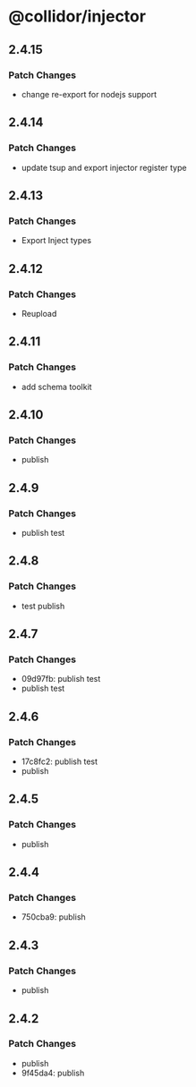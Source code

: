 # @collidor/injector

## 2.4.15

### Patch Changes

- change re-export for nodejs support

## 2.4.14

### Patch Changes

- update tsup and export injector register type

## 2.4.13

### Patch Changes

- Export Inject types

## 2.4.12

### Patch Changes

- Reupload

## 2.4.11

### Patch Changes

- add schema toolkit

## 2.4.10

### Patch Changes

- publish

## 2.4.9

### Patch Changes

- publish test

## 2.4.8

### Patch Changes

- test publish

## 2.4.7

### Patch Changes

- 09d97fb: publish test
- publish test

## 2.4.6

### Patch Changes

- 17c8fc2: publish test
- publish

## 2.4.5

### Patch Changes

- publish

## 2.4.4

### Patch Changes

- 750cba9: publish

## 2.4.3

### Patch Changes

- publish

## 2.4.2

### Patch Changes

- publish
- 9f45da4: publish
